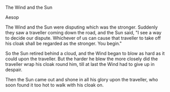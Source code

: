 The Wind and the Sun

Aesop

The Wind and the Sun were disputing which was the stronger. Suddenly they saw a traveller 
coming down the road, and the Sun said, "I see a way to decide our dispute. Whichever of 
us can cause that traveller to take off his cloak shall be regarded as the stronger. You begin."

So the Sun retired behind a cloud, and the Wind began to blow as hard as it could upon the 
traveller. But the harder he blew the more closely did the traveller wrap his cloak round him, 
till at last the Wind had to give up in despair.

Then the Sun came out and shone in all his glory upon the traveller, who soon found it too 
hot to walk with his cloak on.